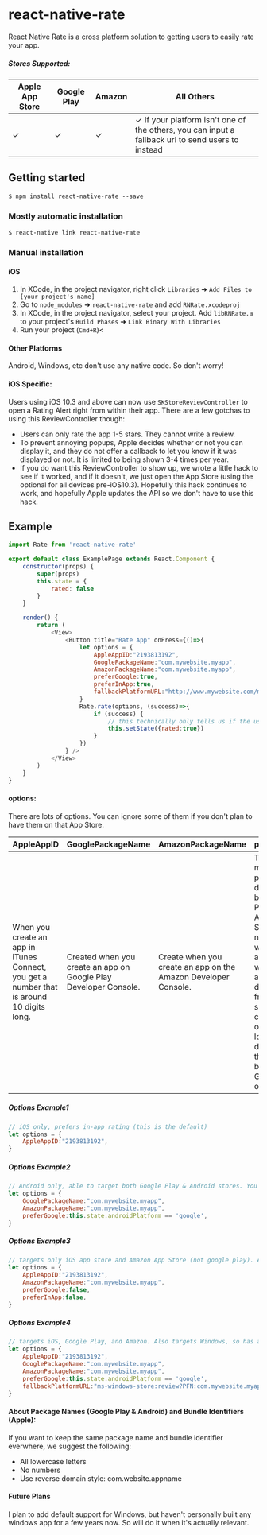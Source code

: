 
# react-native-rate
React Native Rate is a cross platform solution to getting users to easily rate your app.

##### Stores Supported:
| Apple App Store | Google Play | Amazon | All Others |
| --------------- | ----------- | ------ | ---------- |
| ✓              |        ✓    |   ✓    |  ✓ If      your platform isn't one of the others, you can input a fallback url to send users to instead    |

## Getting started

`$ npm install react-native-rate --save`

### Mostly automatic installation

`$ react-native link react-native-rate`

### Manual installation
#### iOS

1. In XCode, in the project navigator, right click `Libraries` ➜ `Add Files to [your project's name]`
2. Go to `node_modules` ➜ `react-native-rate` and add `RNRate.xcodeproj`
3. In XCode, in the project navigator, select your project. Add `libRNRate.a` to your project's `Build Phases` ➜ `Link Binary With Libraries`
4. Run your project (`Cmd+R`)<

#### Other Platforms
Android, Windows, etc don't use any native code. So don't worry!

#### iOS Specific:

Users using iOS 10.3 and above can now use `SKStoreReviewController` to open a Rating Alert right from within their app. There are a few gotchas to using this ReviewController though:
- Users can only rate the app 1-5 stars. They cannot write a review.
- To prevent annoying popups, Apple decides whether or not you can display it, and they do not offer a callback to let you know if it was displayed or not. It is limited to being shown 3-4 times per year.
- If you do want this ReviewController to show up, we wrote a little hack to see if it worked, and if it doesn't, we just open the App Store (using the optional for all devices pre-iOS10.3). Hopefully this hack continues to work, and hopefully Apple updates the API so we don't have to use this hack.

## Example
```javascript
import Rate from 'react-native-rate'

export default class ExamplePage extends React.Component {
    constructor(props) {
        super(props)
        this.state = {
            rated: false
        }
    }

    render() {
        return (
            <View>
                <Button title="Rate App" onPress={()=>{
                    let options = {
                        AppleAppID:"2193813192",
                        GooglePackageName:"com.mywebsite.myapp",
                        AmazonPackageName:"com.mywebsite.myapp",
                        preferGoogle:true,
                        preferInApp:true,
                        fallbackPlatformURL:"http://www.mywebsite.com/myapp.html",
                    }
                    Rate.rate(options, (success)=>{
                        if (success) {
                            // this technically only tells us if the user successfully went to the Review Page. Whether they actually did anything, we do not know.
                            this.setState({rated:true})
                        }
                    })
                } />
            </View>
        )
    }
}
```

#### options:
There are lots of options. You can ignore some of them if you don't plan to have them on that App Store. 

| AppleAppID | GooglePackageName | AmazonPackageName | preferGoogle | preferInApp | fallbackPlatformURL |
| -- | --- | -- | --- | -- | --- |
| When you create an app in iTunes Connect, you get a number that is around 10 digits long. | Created when you create an app on Google Play Developer Console. | Create when you create an app on the Amazon Developer Console. | This only matters if you plan to deploy to both Google Play and Amazon. Since there is no reliable way to check at run time where the app was downloaded from, we suggest creating your own build logic to decipher if the app was built for Google Play or Amazon. | If true and user is on iOS, tries to use `SKStoreReviewController`. If fails for whatever reason, or user is on another platform, opens the App Store externally. | `if ((Platform.OS != 'ios) && (Platform.OS != 'android'))`, open this URL. |


##### Options Example1
```javascript
// iOS only, prefers in-app rating (this is the default)
let options = {
    AppleAppID:"2193813192",
}
````

##### Options Example2
```javascript
// Android only, able to target both Google Play & Android stores. You have to write custom build code to find out if the build was for the Amazon App Store, or Google Play
let options = {
    GooglePackageName:"com.mywebsite.myapp",
    AmazonPackageName:"com.mywebsite.myapp",
    preferGoogle:this.state.androidPlatform == 'google',
}
```

##### Options Example3
```javascript
// targets only iOS app store and Amazon App Store (not google play). Also, on iOS, doesn't open SKStoreReviewController. 
let options = {
    AppleAppID:"2193813192",
    AmazonPackageName:"com.mywebsite.myapp",
    preferGoogle:false,
    preferInApp:false,
}
````

##### Options Example4
```javascript
// targets iOS, Google Play, and Amazon. Also targets Windows, so has a specific URL if Platform isn't ios or android. Like example 2, custom build tools are used to check if built for Google Play or Amazon. Prefers inapp rating for iOS.
let options = {
    AppleAppID:"2193813192",
    GooglePackageName:"com.mywebsite.myapp",
    AmazonPackageName:"com.mywebsite.myapp",
    preferGoogle:this.state.androidPlatform == 'google',
    fallbackPlatformURL:"ms-windows-store:review?PFN:com.mywebsite.myapp",
}
````

#### About Package Names (Google Play & Android) and Bundle Identifiers (Apple):
If you want to keep the same package name and bundle identifier everwhere, we suggest the following: 
- All lowercase letters
- No numbers
- Use reverse domain style: com.website.appname 

#### Future Plans
I plan to add default support for Windows, but haven't personally built any windows app for a few years now. So will do it when it's actually relevant.
